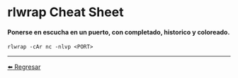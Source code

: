 # rlwrap Cheat Sheet

#### Ponerse en escucha en un puerto, con completado, historico y coloreado.
```
rlwrap -cAr nc -nlvp <PORT>
```

---

[:arrow_left: Regresar](https://github.com/m4lal0/cheatsheets)
